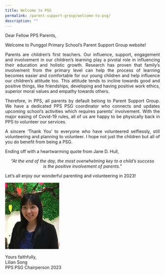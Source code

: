 ```yaml
---
title: Welcome to PSG
permalink: /parent-support-group/welcome-to-psg/
description: ""
---
```

<p>Dear Fellow PPS Parents,</p>
<p>Welcome to Punggol Primary School’s Parent Support Group website!</p>
<p style="text-align:justify">Parents are children’s first teachers. Our influence, support, engagement and involvement in our children’s learning play a pivotal role in influencing their education and holistic growth. Research has proven that family’s involvement from the primary level can help the process of learning becomes easier and comfortable for our young children and help influence our children’s attitude too. This attitude tends to incline towards good and positive things, like friendships, developing and having positive work ethics, superior moral values and empathy towards others.</p>
<p style="text-align:justify">Therefore, in PPS, all parents by default belong to Parent Support Group. We have a dedicated PPS PSG coordinator who connects and updates upcoming school’s activities which requires parents’ involvement. With the major easing of Covid-19 rules, all of us are happy to be physically back in PPS to volunteer our services.</p>
<p style="text-align:justify">A sincere ‘Thank You’ to everyone who have volunteered selflessly, still volunteering and planning to volunteer. I hope not just the children but all of you do benefit from being a PSG.</p>
<p style="text-align:justify">Ending off with a heartwarming quote from Jane D. Hull, <center><em>“At the end of the day, the most overwhelming key to a child’s success<br>is the positive involvement of parents.”</em></center></p>

<p style="text-align:justify">Let’s all enjoy our wonderful parenting and volunteering in 2023!</p>

<img src="/images/PSG%20Chairperson.jpeg" 
     style="width:35%">



Yours faithfully,   
Lilian Song   
PPS PSG Chairperson 2023